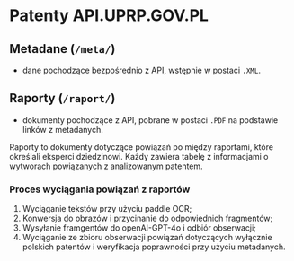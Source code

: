 # Patenty API.UPRP.GOV.PL

## Metadane (`/meta/`)

- dane pochodzące bezpośrednio z API, wstępnie w postaci `.XML`.

## Raporty (`/raport/`)

- dokumenty pochodzące z API, pobrane w postaci `.PDF` 
  na podstawie linków z metadanych.

Raporty to dokumenty dotyczące powiązań po między raportami,
które określali eksperci dziedzinowi. Każdy zawiera tabelę
z informacjami o wytworach powiązanych z analizowanym patentem.

### Proces wyciągania powiązań z raportów

1. Wyciąganie tekstów przy użyciu paddle OCR;
2. Konwersja do obrazów i przycinanie do odpowiednich fragmentów;
3. Wysyłanie framgentów do openAI-GPT-4o i odbiór obserwacji;
4. Wyciąganie ze zbioru obserwacji powiązań dotyczących wyłącznie
   polskich patentów i weryfikacja poprawności przy użyciu metadanych.